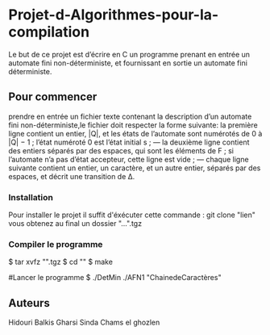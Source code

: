 # Projet-d-Algorithmes-pour-la-compilation
Le but de ce projet est d’écrire en C un programme prenant en entrée un automate fini non-déterministe,
et fournissant en sortie un automate fini déterministe.
## Pour commencer
prendre en entrée un fichier texte contenant la description d’un automate fini non-déterministe,le fichier doit respecter la forme suivante:
la première ligne contient un entier, |Q|, et les états de l’automate sont numérotés de 0 à |Q| − 1 ;
l’état numéroté 0 est l’état initial s ;
— la deuxième ligne contient des entiers séparés par des espaces, qui sont les éléments de F ; si l’automate
n’a pas d’état accepteur, cette ligne est vide ;
— chaque ligne suivante contient un entier, un caractère, et un autre entier, séparés par des espaces,
et décrit une transition de ∆.

### Installation

Pour installer le projet il suffit d'éxécuter cette commande :
git clone "lien"
vous obtenez au final un dossier "...".tgz
### Compiler le programme
$ tar xvfz "".tgz
$ cd ""
$ make

#Lancer le programme
$ ./DetMin ./AFN1 "ChainedeCaractères"


## Auteurs
Hidouri Balkis
Gharsi Sinda Chams el ghozlen
